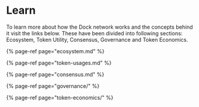# Learn

To learn more about how the Dock network works and the concepts behind it visit the links below. These have been divided into following sections: Ecosystem, Token Utility, Consensus, Governance and Token Economics.

{% page-ref page="ecosystem.md" %}

{% page-ref page="token-usages.md" %}

{% page-ref page="consensus.md" %}

{% page-ref page="governance/" %}

{% page-ref page="token-economics/" %}



